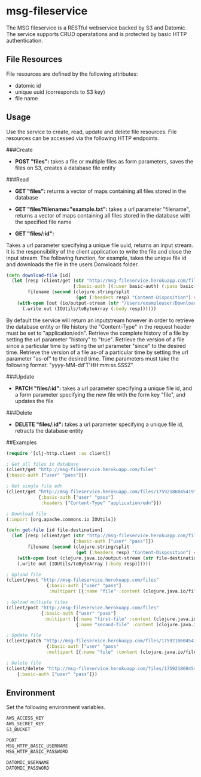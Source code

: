 # msg-fileservice

The MSG fileservice is a RESTful webservice backed by S3 and Datomic.
The service supports CRUD operatations and is protected by basic
HTTP authentication.

## File Resources

File resources are defined by the following attributes:
* datomic id
* unique uuid (corresponds to S3 key)
* file name

## Usage

Use the service to create, read, update and delete file resources.
File resources can be accessed via the following HTTP endpoints.

###Create
* **POST "files":** takes a file or multiple files as form parameters, saves the files on S3, creates a database file entity

###Read
* **GET "files":** returns a vector of maps containing all files stored in the database
* **GET "files?filename="example.txt":** takes a url parameter  "filename", returns a vector of maps containing all files stored in the database with the specified file name

* **GET "files/:id":**

Takes a url parameter specifying a unique file uuid, returns an input stream. It is the responsibility of the client application to write the file and close the input stream. The following function, for example, takes the unique file id and downloads the file in the users Donwloads folder.

```clojure
(defn download-file [id]
  (let [resp (client/get (str "http://msg-fileservice.herokuapp.com/files/" id)
                         {:basic-auth [(:user basic-auth) (:pass basic-auth)]})
        filename (second (clojure.string/split
                          (get (:headers resp) "Content-Disposition") #"="))]
    (with-open [out (io/output-stream (str "/Users/exampleuser/Downloads/" filename ))]
      (.write out (IOUtils/toByteArray (:body resp))))))

```
By default the service will return an inputstream however in order to retrieve the database entity or file history the "Content-Type" in the request header must be set to "application/edn".
Retrieve the complete history of a file by setting the url parameter "history" to "true".
Retrieve the version of a file since a particular time by setting the url parameter "since" to the desired time.
Retrieve the version of a file as-of a particular time by setting the url parameter "as-of" to the desired time.
Time parameters must take the following format: "yyyy-MM-dd'T'HH:mm:ss.SSSZ"

###Update
* **PATCH "files/:id":** takes a url parameter specifying a unique file id, and a form parameter specifying the new file with the form key "file", and updates the file

###Delete
* **DELETE "files/:id":** takes a url parameter specifying a unique file id, retracts the database entity


##Examples

```clojure
(require '[clj-http.client :as client])

; Get all files in database
(client/get "http://msg-fileservice.herokuapp.com/files"
{:basic-auth ["user" "pass"]})

; Get single file edn
(client/get "http://msg-fileservice.herokuapp.com/files/17592186045419"
            {:basic-auth ["user" "pass"]
             :headers {"Content-Type" "application/edn"}})

; Download file
(:import [org.apache.commons.io IOUtils])

(defn get-file [id file-destination]
  (let [resp (client/get (str "http://msg-fileservice.herokuapp.com/files/" id)
                         {:basic-auth ["user" "pass"]})
        filename (second (clojure.string/split
                          (get (:headers resp) "Content-Disposition") #"="))]
    (with-open [out (clojure.java.io/output-stream (str file-destination filename ))]
    (.write out (IOUtils/toByteArray (:body resp))))))

; Upload file
(client/post "http://msg-fileservice.herokuapp.com/files"
               {:basic-auth ["user" "pass"]
                :multipart [{:name "file" :content (clojure.java.io/file file-path)}]})

; Upload multiple files
(client/post "http://msg-fileservice.herokuapp.com/files"
             {:basic-auth ["user" "pass"]
              :multipart [{:name "first-file" :content (clojure.java.io/file "/test-files/test-file-excel.xlsx")}
                          {:name "second-file" :content (clojure.java.io/file "/test-files/beach.jpg")}]})

; Update file
(client/patch "http://msg-fileservice.herokuapp.com/files/17592186045419"
               {:basic-auth ["user" "pass"
               :multipart [{:name "file" :content (clojure.java.io/file "/test-files/updated-file.docx")}]})

; Delete file
(client/delete "http://msg-fileservice.herokuapp.com/files/17592186045419"
    {:basic-auth ["user" "pass"]})

```


## Environment

Set the following environment variables.

```clojure
AWS_ACCESS_KEY
AWS_SECRET_KEY
S3_BUCKET

PORT
MSG_HTTP_BASIC_USERNAME
MSG_HTTP_BASIC_PASSWORD

DATOMIC_USERNAME
DATOMIC_PASSWORD
```
